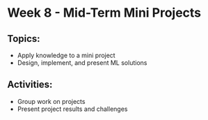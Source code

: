 # Week 8 - Mid-Term Mini Projects
## Topics:
- Apply knowledge to a mini project
- Design, implement, and present ML solutions

## Activities:
- Group work on projects
- Present project results and challenges